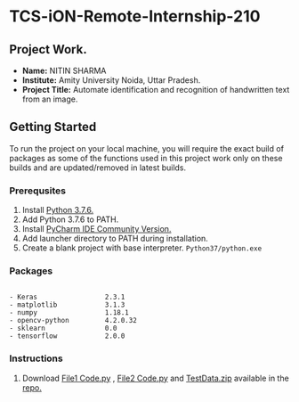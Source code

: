 # TCS-iON-Remote-Internship-210
## Project Work.
- **Name:** NITIN SHARMA
- **Institute:** Amity University Noida, Uttar Pradesh.
- **Project Title:** Automate identification and recognition of handwritten text from an image.
## Getting Started
To run the project on your local machine, you will require the exact build of packages as some of the functions used in this project work only on these builds and are updated/removed in latest builds.
### Prerequsites
1. Install [Python 3.7.6.](https://www.python.org/downloads/release/python-376/)
2. Add Python 3.7.6 to PATH.
3. Install [PyCharm IDE Community Version.](https://www.jetbrains.com/pycharm/download/#section=windows)
4. Add launcher directory to PATH during installation.
5. Create a blank project with base interpreter. `Python37/python.exe`
### Packages
```

- Keras                 2.3.1
- matplotlib            3.1.3
- numpy                 1.18.1
- opencv-python         4.2.0.32
- sklearn               0.0
- tensorflow            2.0.0
```

### Instructions
1. Download [File1 Code.py](https://github.com/sharmanitin1507/TCS-iON-Remote-Internship-210/blob/master/File1%20Code.py) , [File2 Code.py](https://github.com/sharmanitin1507/TCS-iON-Remote-Internship-210/blob/master/File2%20Code.py) and [TestData.zip](https://github.com/sharmanitin1507/TCS-iON-Remote-Internship-210/blob/master/TestData.zip) available in the [repo.](https://github.com/sharmanitin1507/TCS-iON-Remote-Internship-210)

